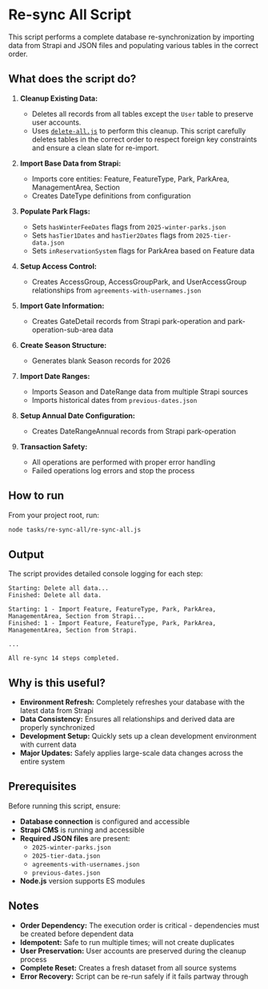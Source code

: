 # Re-sync All Script

This script performs a complete database re-synchronization by importing data from Strapi and JSON files and populating various tables in the correct order.

## What does the script do?

1. **Cleanup Existing Data:**

   - Deletes all records from all tables except the `User` table to preserve user accounts.
   - Uses [`delete-all.js`](./delete-all.js) to perform this cleanup. This script carefully deletes tables in the correct order to respect foreign key constraints and ensure a clean slate for re-import.

2. **Import Base Data from Strapi:**

   - Imports core entities: Feature, FeatureType, Park, ParkArea, ManagementArea, Section
   - Creates DateType definitions from configuration

3. **Populate Park Flags:**

   - Sets `hasWinterFeeDates` flags from `2025-winter-parks.json`
   - Sets `hasTier1Dates` and `hasTier2Dates` flags from `2025-tier-data.json`
   - Sets `inReservationSystem` flags for ParkArea based on Feature data

4. **Setup Access Control:**

   - Creates AccessGroup, AccessGroupPark, and UserAccessGroup relationships from `agreements-with-usernames.json`

5. **Import Gate Information:**

   - Creates GateDetail records from Strapi park-operation and park-operation-sub-area data

6. **Create Season Structure:**

   - Generates blank Season records for 2026

7. **Import Date Ranges:**

   - Imports Season and DateRange data from multiple Strapi sources
   - Imports historical dates from `previous-dates.json`

8. **Setup Annual Date Configuration:**

   - Creates DateRangeAnnual records from Strapi park-operation

9. **Transaction Safety:**
   - All operations are performed with proper error handling
   - Failed operations log errors and stop the process

## How to run

From your project root, run:

```sh
node tasks/re-sync-all/re-sync-all.js
```

## Output

The script provides detailed console logging for each step:

```
Starting: Delete all data...
Finished: Delete all data.

Starting: 1 - Import Feature, FeatureType, Park, ParkArea, ManagementArea, Section from Strapi...
Finished: 1 - Import Feature, FeatureType, Park, ParkArea, ManagementArea, Section from Strapi.

...

All re-sync 14 steps completed.
```

## Why is this useful?

- **Environment Refresh:** Completely refreshes your database with the latest data from Strapi
- **Data Consistency:** Ensures all relationships and derived data are properly synchronized
- **Development Setup:** Quickly sets up a clean development environment with current data
- **Major Updates:** Safely applies large-scale data changes across the entire system

## Prerequisites

Before running this script, ensure:

- **Database connection** is configured and accessible
- **Strapi CMS** is running and accessible
- **Required JSON files** are present:
  - `2025-winter-parks.json`
  - `2025-tier-data.json`
  - `agreements-with-usernames.json`
  - `previous-dates.json`
- **Node.js** version supports ES modules

## Notes

- **Order Dependency:** The execution order is critical - dependencies must be created before dependent data
- **Idempotent:** Safe to run multiple times; will not create duplicates
- **User Preservation:** User accounts are preserved during the cleanup process
- **Complete Reset:** Creates a fresh dataset from all source systems
- **Error Recovery:** Script can be re-run safely if it fails partway through

